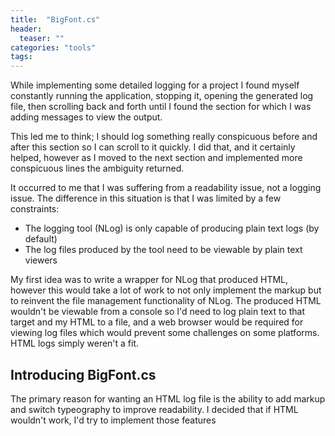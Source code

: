 ```yaml
---
title:  "BigFont.cs"
header:
  teaser: ""
categories: "tools"
tags:
---
```


While implementing some detailed logging for a project I found myself constantly running the application, stopping it, opening the generated log file, then scrolling back and forth until I found the section for which I was adding messages to view the output.

This led me to think; I should log something really conspicuous before and after this section so I can scroll to it quickly.  I did that, and it certainly helped, however as I moved to the next section and implemented more conspicuous lines the ambiguity returned.

It occurred to me that I was suffering from a readability issue, not a logging issue.  The difference in this situation is that I was limited by a few constraints:

* The logging tool (NLog) is only capable of producing plain text logs (by default)
* The log files produced by the tool need to be viewable by plain text viewers

My first idea was to write a wrapper for NLog that produced HTML, however this would take a lot of work to not only implement the markup but to reinvent the file management functionality of NLog.  The produced HTML wouldn't be viewable from a console so I'd need to log plain text to that target and my HTML to a file, and a web browser would be required for viewing log files which would prevent some challenges on some platforms.  HTML logs simply weren't a fit.

## Introducing BigFont.cs

The primary reason for wanting an HTML log file is the ability to add markup and switch typeography to improve readability.  I decided that if HTML wouldn't work, I'd try to implement those features
